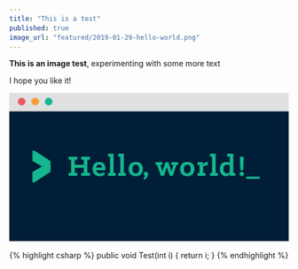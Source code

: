 ```yaml
---
title: "This is a test"
published: true
image_url: "featured/2019-01-29-hello-world.png"
---
```


**This is an image test**, experimenting with some more text

I hope you like it!

![Hello world image](/assets/images/posts/2019-01-29/hello-world.png)

{% highlight csharp %}
public void Test(int i) {
    return i;
}
{% endhighlight %}
